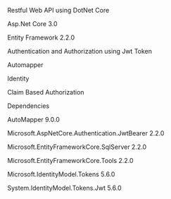 Restful Web API using DotNet Core

Asp.Net Core 3.0

Entity Framework 2.2.0

Authentication and Authorization using Jwt Token

Automapper

Identity

Claim Based Authorization

Dependencies

AutoMapper 9.0.0

Microsoft.AspNetCore.Authentication.JwtBearer 2.2.0

Microsoft.EntityFrameworkCore.SqlServer 2.2.0

Microsoft.EntityFrameworkCore.Tools 2.2.0

Microsoft.IdentityModel.Tokens 5.6.0

System.IdentityModel.Tokens.Jwt 5.6.0
